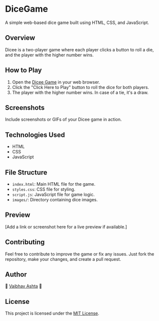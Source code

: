 # DiceGame
A simple web-based dice game built using HTML, CSS, and JavaScript.

## Overview

Dicee is a two-player game where each player clicks a button to roll a die, and the player with the higher number wins.

## How to Play

1. Open the [Dicee Game](#) in your web browser.
2. Click the "Click Here to Play" button to roll the dice for both players.
3. The player with the higher number wins. In case of a tie, it's a draw.

## Screenshots

Include screenshots or GIFs of your Dicee game in action.

## Technologies Used

- HTML
- CSS
- JavaScript

## File Structure

- `index.html`: Main HTML file for the game.
- `styles.css`: CSS file for styling.
- `script.js`: JavaScript file for game logic.
- `images/`: Directory containing dice images.

## Preview

[Add a link or screenshot here for a live preview if available.]

## Contributing

Feel free to contribute to improve the game or fix any issues. Just fork the repository, make your changes, and create a pull request.

## Author

🎲 [Vaibhav Ashta](#) 🎲 

## License

This project is licensed under the [MIT License](LICENSE).
